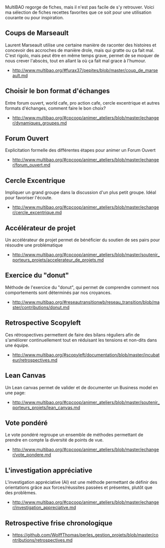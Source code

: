 <!--

---
title: Sélection fiches MultiBAO 
description: MultiBAO regorge de fiches, mais il n'est pas facile de s'y retrouver. Voici ma sélection de fiches recettes favorites que ce soit pour une utilisation courante ou pour inspiration.
image_url: 
---

-->

MultiBAO regorge de fiches, mais il n'est pas facile de s'y retrouver. Voici ma sélection de fiches recettes favorites que ce soit pour une utilisation courante ou pour inspiration.


## Coups de Marseault
Laurent Marseault utilise une certaine manière de raconter des histoires et concevoir des accroches de manière drole, mais qui gratte ou ça fait mal. C'est rigolo, mais peut être en même temps grave, permet de se moquer de nous crever l'abscès, tout en allant la où ça fait mal grace à l'humour.

- http://www.multibao.org/#furax37/pepites/blob/master/coup_de_marseault.md

## Choisir le bon format d'échanges
Entre forum ouvert, world cafe, pro action cafe, cercle excentrique et autres formats d'échanges, comment faire le bon choix?
- http://www.multibao.org/#cpcoop/animer_ateliers/blob/master/echanger/dynamiques_groupes.md

## Forum Ouvert
Explicitation formelle des différentes étapes pour animer un Forum Ouvert
- http://www.multibao.org/#cpcoop/animer_ateliers/blob/master/echanger/forum_ouvert.md


## Cercle Excentrique
Impliquer un grand groupe dans la discussion d'un plus petit groupe. Idéal pour favoriser l'écoute.
- http://www.multibao.org/#cpcoop/animer_ateliers/blob/master/echanger/cercle_excentrique.md

## Accélérateur de projet
Un accélérateur de projet permet de bénéficier du soutien de ses pairs pour résoudre une problématique
- http://www.multibao.org/#cpcoop/animer_ateliers/blob/master/soutenir_porteurs_projets/accelerateur_de_projets.md


## Exercice du "donut"
Méthode de l'exercice du "donut", qui permet de comprendre comment nos comportements sont déterminés par nos croyances.
- http://www.multibao.org/#reseautransitionwb/reseau_transition/blob/master/contributions/donut.md


## Retrospective Scopyleft
Ces rétrospectives permettent de faire des bilans réguliers afin de s'améliorer continuellement tout en réduisant les tensions et non-dits dans une équipe.
- http://www.multibao.org/#scopyleft/documentation/blob/master/incubateur/retrospectives.md

## Lean Canvas
Un Lean canvas permet de valider et de documenter un Business model en une page:
- http://www.multibao.org/#cpcoop/animer_ateliers/blob/master/soutenir_porteurs_projets/lean_canvas.md

## Vote pondéré
Le vote pondéré regroupe un ensemble de méthodes permettant de prendre en compte la diversité de points de vue. 
- http://www.multibao.org/#cpcoop/animer_ateliers/blob/master/echanger/vote_pondere.md

## L'investigation appréciative
L’investigation appréciative (AI) est une méthode permettant de définir des orientations grâce aux forces/réussites passées et présentes, plutôt que des problèmes.
- http://www.multibao.org/#cpcoop/animer_ateliers/blob/master/echanger/investigation_appreciative.md

## Retrospective frise chronologique
- https://github.com/WolffThomas/perles_gestion_projets/blob/master/contributions/retrospectives.md
